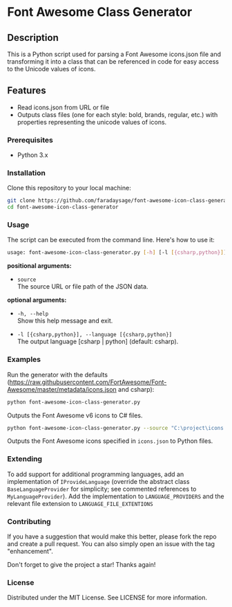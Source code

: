 # Font Awesome Class Generator

## Description

This is a Python script used for parsing a Font Awesome icons.json file and transforming it into a class that can be referenced in code for easy access to the Unicode values of icons.

## Features

- Read icons.json from URL or file
- Outputs class files (one for each style: bold, brands, regular, etc.) with properties representing the unicode values of icons.

### Prerequisites

- Python 3.x

### Installation

Clone this repository to your local machine:

```bash
git clone https://github.com/faradaysage/font-awesome-icon-class-generator.git
cd font-awesome-icon-class-generator
```

### Usage

The script can be executed from the command line. Here's how to use it:

```bash
usage: font-awesome-icon-class-generator.py [-h] [-l [{csharp,python}]] [source]
```

**positional arguments:**

- `source`  
  The source URL or file path of the JSON data.

**optional arguments:**

- `-h, --help`  
  Show this help message and exit.

- `-l [{csharp,python}], --language [{csharp,python}]`  
  The output language [csharp | python] (default: csharp).


### Examples

Run the generator with the defaults (https://raw.githubusercontent.com/FortAwesome/Font-Awesome/master/metadata/icons.json and csharp):

```bash
python font-awesome-icon-class-generator.py
```

Outputs the Font Awesome v6 icons to C# files.

```bash
python font-awesome-icon-class-generator.py --source "C:\project\icons.json" --language python
```

Outputs the Font Awesome icons specified in `icons.json` to Python files.

### Extending

To add support for additional programming languages, add an implementation of `IProvideLanguage` (override the abstract class `BaseLanguageProvider` for simplicity; see commented references to `MyLanguageProvider`).
Add the implementation to `LANGUAGE_PROVIDERS` and the relevant file extension to `LANGUAGE_FILE_EXTENTIONS`

### Contributing

If you have a suggestion that would make this better, please fork the repo and create a pull request. You can also simply open an issue with the tag "enhancement".

Don't forget to give the project a star! Thanks again!

### License

Distributed under the MIT License. See LICENSE for more information.
